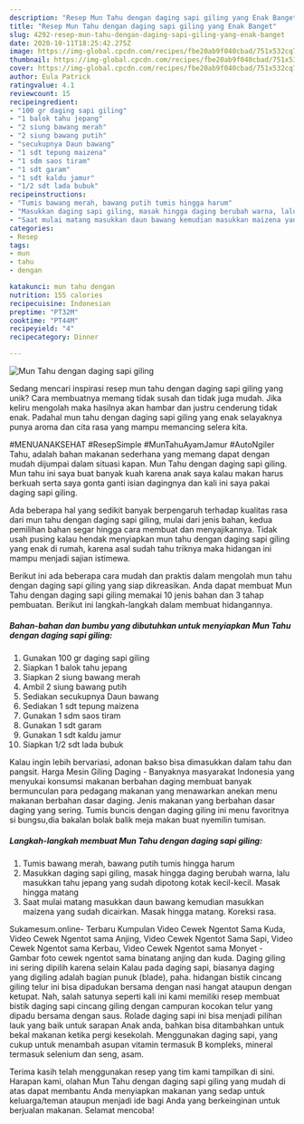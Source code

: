 ```yaml
---
description: "Resep Mun Tahu dengan daging sapi giling yang Enak Banget"
title: "Resep Mun Tahu dengan daging sapi giling yang Enak Banget"
slug: 4292-resep-mun-tahu-dengan-daging-sapi-giling-yang-enak-banget
date: 2020-10-11T18:25:42.275Z
image: https://img-global.cpcdn.com/recipes/fbe20ab9f040cbad/751x532cq70/mun-tahu-dengan-daging-sapi-giling-foto-resep-utama.jpg
thumbnail: https://img-global.cpcdn.com/recipes/fbe20ab9f040cbad/751x532cq70/mun-tahu-dengan-daging-sapi-giling-foto-resep-utama.jpg
cover: https://img-global.cpcdn.com/recipes/fbe20ab9f040cbad/751x532cq70/mun-tahu-dengan-daging-sapi-giling-foto-resep-utama.jpg
author: Eula Patrick
ratingvalue: 4.1
reviewcount: 15
recipeingredient:
- "100 gr daging sapi giling"
- "1 balok tahu jepang"
- "2 siung bawang merah"
- "2 siung bawang putih"
- "secukupnya Daun bawang"
- "1 sdt tepung maizena"
- "1 sdm saos tiram"
- "1 sdt garam"
- "1 sdt kaldu jamur"
- "1/2 sdt lada bubuk"
recipeinstructions:
- "Tumis bawang merah, bawang putih tumis hingga harum"
- "Masukkan daging sapi giling, masak hingga daging berubah warna, lalu masukkan tahu jepang yang sudah dipotong kotak kecil-kecil. Masak hingga matang"
- "Saat mulai matang masukkan daun bawang kemudian masukkan maizena yang sudah dicairkan. Masak hingga matang. Koreksi rasa."
categories:
- Resep
tags:
- mun
- tahu
- dengan

katakunci: mun tahu dengan 
nutrition: 155 calories
recipecuisine: Indonesian
preptime: "PT32M"
cooktime: "PT44M"
recipeyield: "4"
recipecategory: Dinner

---
```



![Mun Tahu dengan daging sapi giling](https://img-global.cpcdn.com/recipes/fbe20ab9f040cbad/751x532cq70/mun-tahu-dengan-daging-sapi-giling-foto-resep-utama.jpg)

Sedang mencari inspirasi resep mun tahu dengan daging sapi giling yang unik? Cara membuatnya memang tidak susah dan tidak juga mudah. Jika keliru mengolah maka hasilnya akan hambar dan justru cenderung tidak enak. Padahal mun tahu dengan daging sapi giling yang enak selayaknya punya aroma dan cita rasa yang mampu memancing selera kita.

#MENUANAKSEHAT #ResepSimple #MunTahuAyamJamur #AutoNgiler Tahu, adalah bahan makanan sederhana yang memang dapat dengan mudah dijumpai dalam situasi kapan. Mun Tahu dengan daging sapi giling. Mun tahu ini saya buat banyak kuah karena anak saya kalau makan harus berkuah serta saya gonta ganti isian dagingnya dan kali ini saya pakai daging sapi giling.

Ada beberapa hal yang sedikit banyak berpengaruh terhadap kualitas rasa dari mun tahu dengan daging sapi giling, mulai dari jenis bahan, kedua pemilihan bahan segar hingga cara membuat dan menyajikannya. Tidak usah pusing kalau hendak menyiapkan mun tahu dengan daging sapi giling yang enak di rumah, karena asal sudah tahu triknya maka hidangan ini mampu menjadi sajian istimewa.


Berikut ini ada beberapa cara mudah dan praktis dalam mengolah mun tahu dengan daging sapi giling yang siap dikreasikan. Anda dapat membuat Mun Tahu dengan daging sapi giling memakai 10 jenis bahan dan 3 tahap pembuatan. Berikut ini langkah-langkah dalam membuat hidangannya.

<!--inarticleads1-->

##### Bahan-bahan dan bumbu yang dibutuhkan untuk menyiapkan Mun Tahu dengan daging sapi giling:

1. Gunakan 100 gr daging sapi giling
1. Siapkan 1 balok tahu jepang
1. Siapkan 2 siung bawang merah
1. Ambil 2 siung bawang putih
1. Sediakan secukupnya Daun bawang
1. Sediakan 1 sdt tepung maizena
1. Gunakan 1 sdm saos tiram
1. Gunakan 1 sdt garam
1. Gunakan 1 sdt kaldu jamur
1. Siapkan 1/2 sdt lada bubuk


Kalau ingin lebih bervariasi, adonan bakso bisa dimasukkan dalam tahu dan pangsit. Harga Mesin Giling Daging - Banyaknya masyarakat Indonesia yang menyukai konsumsi makanan berbahan daging membuat banyak bermunculan para pedagang makanan yang menawarkan anekan menu makanan berbahan dasar daging. Jenis makanan yang berbahan dasar daging yang sering. Tumis buncis dengan daging giling ini menu favoritnya si bungsu,dia bakalan bolak balik meja makan buat nyemilin tumisan. 

<!--inarticleads2-->

##### Langkah-langkah membuat Mun Tahu dengan daging sapi giling:

1. Tumis bawang merah, bawang putih tumis hingga harum
1. Masukkan daging sapi giling, masak hingga daging berubah warna, lalu masukkan tahu jepang yang sudah dipotong kotak kecil-kecil. Masak hingga matang
1. Saat mulai matang masukkan daun bawang kemudian masukkan maizena yang sudah dicairkan. Masak hingga matang. Koreksi rasa.


Sukamesum.online- Terbaru Kumpulan Video Cewek Ngentot Sama Kuda, Video Cewek Ngentot sama Anjing, Video Cewek Ngentot Sama Sapi, Video Cewek Ngentot sama Kerbau, Video Cewek Ngentot sama Monyet - Gambar foto cewek ngentot sama binatang anjing dan kuda. Daging giling ini sering dipilih karena selain Kalau pada daging sapi, biasanya daging yang digiling adalah bagian punuk (blade), paha. hidangan bistik cincang giling telur ini bisa dipadukan bersama dengan nasi hangat ataupun dengan ketupat. Nah, salah satunya seperti kali ini kami memiliki resep membuat bistik daging sapi cincang giling dengan campuran kocokan telur yang dipadu bersama dengan saus. Rolade daging sapi ini bisa menjadi pilihan lauk yang baik untuk sarapan Anak anda, bahkan bisa ditambahkan untuk bekal makanan ketika pergi kesekolah. Menggunakan daging sapi, yang cukup untuk menambah asupan vitamin termasuk B kompleks, mineral termasuk selenium dan seng, asam. 

Terima kasih telah menggunakan resep yang tim kami tampilkan di sini. Harapan kami, olahan Mun Tahu dengan daging sapi giling yang mudah di atas dapat membantu Anda menyiapkan makanan yang sedap untuk keluarga/teman ataupun menjadi ide bagi Anda yang berkeinginan untuk berjualan makanan. Selamat mencoba!
